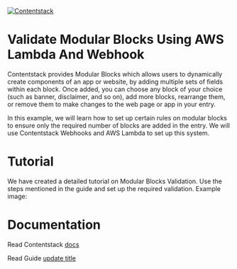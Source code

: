 [![Contentstack](https://www.contentstack.com/docs/static/images/contentstack.png)](https://www.contentstack.com/)

# Validate Modular Blocks Using AWS Lambda And Webhook

Contentstack provides Modular Blocks which allows users to dynamically create components of an app or website, by adding multiple sets of fields within each block. Once added, you can choose any block of your choice (such as banner, disclaimer, and so on), add more blocks, rearrange them, or remove them to make changes to the web page or app in your entry. 

In this example, we will learn how to set up certain rules on modular blocks to ensure only the required number of blocks are added in the entry. We will use Contentstack Webhooks and AWS Lambda to set up this system.

# Tutorial

We have created a detailed tutorial on Modular Blocks Validation. Use the steps mentioned in the guide and set up the required validation.
Example image:


# Documentation

Read Contentstack [docs](https://www.contentstack.com/docs/)

Read Guide [update title](#)
